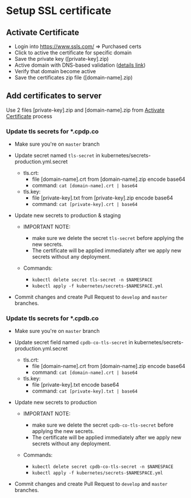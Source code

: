 # Setup SSL certificate

## Activate Certificate
- Login into https://www.ssls.com/ => Purchased certs
- Click to active the certificate for specific domain
- Save the private key ([private-key].zip)
- Active domain with DNS-based validation ([details link](https://helpdesk.ssls.com/hc/en-us/articles/206957109-How-can-I-complete-the-domain-control-validation-DCV-for-my-SSL-certificate-))
- Verify that domain become active
- Save the certificates zip file ([domain-name].zip)

## Add certificates to server
Use 2 files [private-key].zip and [domain-name].zip from [Activate Certificate](#activate-certificate) process

### Update tls secrets for *.cpdp.co
- Make sure you're on `master` branch
 
- Update secret named `tls-secret` in kubernetes/secrets-production.yml.secret
    - tls.crt: 
        - file [domain-name].crt from [domain-name].zip encode base64
        - command: `cat [domain-name].crt | base64`
    - tls.key: 
        - file [private-key].txt from [private-key].zip encode base64
        - command: `cat [private-key].crt | base64`
        
- Update new secrets to production & staging

    - IMPORTANT NOTE: 
        - make sure we delete the secret `tls-secret` before applying the new secrets.
        - The certificate will be applied immediately after we apply new secrets without any deployment.

    - Commands: 
        - `kubectl delete secret tls-secret -n $NAMESPACE`
        - `kubectl apply -f kubernetes/secrets-$NAMESPACE.yml`
    
- Commit changes and create Pull Request to `develop` and `master` branches.

### Update tls secrets for *.cpdb.co
- Make sure you're on `master` branch

- Update secret field named `cpdb-co-tls-secret` in kubernetes/secrets-production.yml.secret
    - tls.crt: 
        - file [domain-name].crt from [domain-name].zip encode base64
        - command: `cat [domain-name].crt | base64`
    - tls.key: 
        - file [private-key].txt encode base64
        - command: `cat [private-key].txt | base64`

- Update new secrets to production

    - IMPORTANT NOTE: 
        - make sure we delete the secret `cpdb-co-tls-secret` before applying the new secrets.
        - The certificate will be applied immediately after we apply new secrets without any deployment.

    - Commands: 
        - `kubectl delete secret cpdb-co-tls-secret -n $NAMESPACE`
        - `kubectl apply -f kubernetes/secrets-$NAMESPACE.yml`

- Commit changes and create Pull Request to `develop` and `master` branches.

